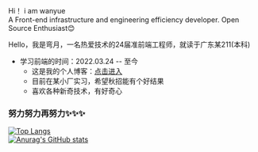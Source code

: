Hi！  i am wanyue<br>
A Front-end infrastructure and engineering efficiency developer. Open Source Enthusiast😊 

Hello，我是弯月，一名热爱技术的24届准前端工程师，就读于广东某211(本科)

- 学习前端的时间：2022.03.24 -- 至今<br>
  - 这是我的个人博客：[点击进入](https://www.wanyue.site) <br>
  - 目前在某小厂实习，希望秋招能有个好结果
  - 喜欢各种新奇技术，有好奇心<br>

### 努力努力再努力✨✨✨
[![Top Langs](https://github-readme-stats.vercel.app/api/top-langs/?username=wanyue01&layout=compact&title_color=007bff&text_color=e7e7e7&icon_color=007bff&bg_color=171c28)](https://github.com/anuraghazra/github-readme-stats)
<br>
[![Anurag's GitHub stats](https://github-readme-stats.vercel.app/api?username=wanyue01&show_icons=true&title_color=007bff&text_color=e7e7e7&icon_color=007bff&bg_color=171c28)](https://github.com/anuraghazra/github-readme-stats)

<!--
**wanyue01/wanyue01** is a ✨ _special_ ✨ repository because its `README.md` (this file) appears on your GitHub profile.

Here are some ideas to get you started:

- 🔭 I’m currently working on ...
- 🌱 I’m currently learning ...
- 👯 I’m looking to collaborate on ...
- 🤔 I’m looking for help with ...
- 💬 Ask me about ...
- 📫 How to reach me: ...
- 😄 Pronouns: ...
- ⚡ Fun fact: ...
-->
